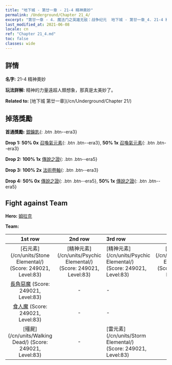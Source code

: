 ```yaml
---
title: "地下城 - 第廿一章 - 21-4 精神奧妙"
permalink: /Underground/Chapter 21_4/
excerpt: "第廿一章 - 4. 魔法门之英雄无敌：战争纪元  地下城 - 第廿一章_4. 21-4 精神奧妙"
last_modified_at: 2021-06-08
locale: cn
ref: "Chapter 21_4.md"
toc: false
classes: wide
---
```


## 詳情

 **名字:** 21-4 精神奧妙

 **玩法詳解:**       精神的力量遠超人類想象，那真是太美妙了。

 **Related to:** [地下城 第廿一章](/cn/Underground/Chapter 21/)

## 掉落獎勵

 **首通獎勵:** [銀鑰匙](/cn/Items/con_693/){: .btn .btn--era3}

 **Drop 1:** **50% 0x** [召喚氣元素](/cn/Items/her_448/){: .btn .btn--era3}, **50% 1x** [召喚氣元素](/cn/Items/her_448/){: .btn .btn--era3}

 **Drop 2:** **100% 1x** [傳說之證](/cn/Items/mat_81/){: .btn .btn--era5}

 **Drop 3:** **100% 2x** [法術卷軸](/cn/Items/con_694/){: .btn .btn--era3}

 **Drop 4:** **50% 0x** [傳說之證](/cn/Items/mat_74/){: .btn .btn--era5}, **50% 1x** [傳說之證](/cn/Items/mat_74/){: .btn .btn--era5}


## Fight against Team
 **Hero:** [姆拉克](/cn/heroes/Mullich/)

 **Team:**


  | 1st row | 2nd row | 3rd row | 4th row |
  |:----:|:----:|:----|:----:|
  | [石元素](/cn/units/Stone Elemental/) (Score: 249021, Level:83)  | [精神元素](/cn/units/Psychic Elemental/) (Score: 249021, Level:83)  | [精神元素](/cn/units/Psychic Elemental/) (Score: 249021, Level:83)  | [精神元素](/cn/units/Psychic Elemental/) (Score: 249021, Level:83)  |
  | [長角惡魔](/cn/units/Demon/) (Score: 249021, Level:83)  | - | - | - |
  | [食人魔](/cn/units/Ogre/) (Score: 249021, Level:83)  | - | - | - |
  | [殭屍](/cn/units/Walking Dead/) (Score: 249021, Level:83)  | - | [雷元素](/cn/units/Storm Elemental/) (Score: 249021, Level:83)  | - |


